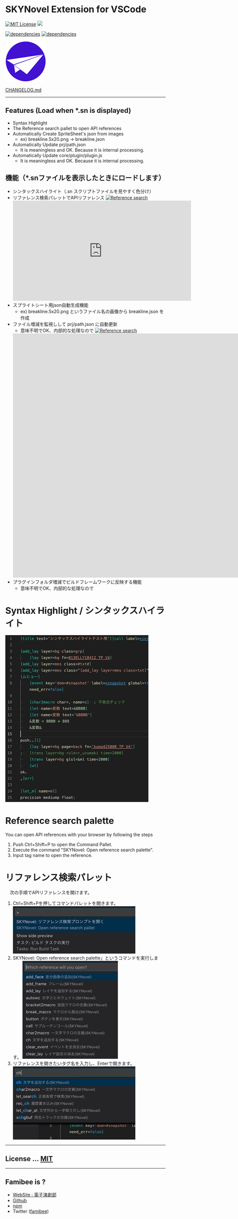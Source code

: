 # SKYNovel Extension for VSCode
[![MIT License](https://img.shields.io/github/license/famibee/SKYNovel-vscode-extension.svg)](LICENSE)
![](https://img.shields.io/badge/platform-windows%20%7C%20macos-lightgrey.svg)

[![dependencies](https://david-dm.org/famibee/SKYNovel-vscode-extension/status.svg)](https://david-dm.org/famibee/SKYNovel-vscode-extension)
[![dependencies](https://david-dm.org/famibee/SKYNovel-vscode-extension/dev-status.svg)](https://david-dm.org/famibee/SKYNovel-vscode-extension?type=dev)

![logo.svg](images/icon.png)

[CHANGELOG.md](CHANGELOG.md)

---

## Features (Load when *.sn is displayed)
- Syntax Highlight
- The Reference search pallet to open API references
- Automatically Create SpriteSheet's json from images
	+ ex) breakline.5x20.png -> breakline.json
- Automatically Update prj/path.json
	+ It is meaningless and OK. Because it is internal processing.
- Automatically Update core/plugin/plugin.js
	+ It is meaningless and OK. Because it is internal processing.

## 機能（*.snファイルを表示したときにロードします）
- シンタックスハイライト（.sn スクリプトファイルを見やすく色分け）
- リファレンス検索パレットでAPIリファレンス
	[![Reference search](https://img.youtube.com/vi/uIkWnAGBkGM/0.jpg)](https://www.youtube.com/watch?v=uIkWnAGBkGM "Reference search")
	<iframe width="560" height="315" src="https://www.youtube.com/embed/uIkWnAGBkGM" frameborder="0" allow="accelerometer; autoplay; encrypted-media; gyroscope; picture-in-picture" allowfullscreen></iframe>
- スプライトシート用json自動生成機能
	+ ex) breakline.5x20.png というファイル名の画像から breakline.json を作成
- ファイル増減を監視しして prj/path.json に自動更新
	+ 意味不明でOK、内部的な処理なので
	[![Reference search](https://img.youtube.com/vi/tfrkImoufU4/0.jpg)](https://www.youtube.com/watch?v=tfrkImoufU4 "Reference search")
	<iframe width="1604" height="768" src="https://www.youtube.com/embed/tfrkImoufU4" frameborder="0" allow="accelerometer; autoplay; encrypted-media; gyroscope; picture-in-picture" allowfullscreen></iframe>
- プラグインフォルダ増減でビルドフレームワークに反映する機能
	+ 意味不明でOK、内部的な処理なので

# Syntax Highlight / シンタックスハイライト
![](images/syntax_highlight.jpg)

# Reference search palette
You can open API references with your browser by following the steps
1. Push Ctrl+Shift+P to open the Command Pallet.
3. Execute the command "SKYNovel: Open reference search palette".
3. Input tag name to open the reference.

# リファレンス検索パレット
　次の手順でAPIリファレンスを開けます。
1. Ctrl+Shift+Pを押してコマンドパレットを開きます。
	![](images/ref_search0.jpg)
2. SKYNovel: Open reference search palette」というコマンドを実行します。
	![](images/ref_search1.jpg)
3. リファレンスを開きたいタグ名を入力し、Enterで開きます。
	![](images/ref_search2.jpg)

---
## License ... [MIT](LICENSE)

---
## Famibee is ?
- [WebSite : 電子演劇部](https://famibee.blog.fc2.com/)
- [Github](https://github.com/famibee/SKYNovel)
- [npm](https://www.npmjs.com/package/skynovel)
- Twitter ([famibee](https://twitter.com/famibee))
